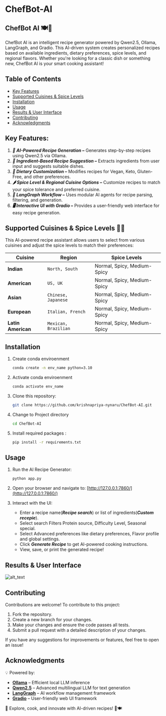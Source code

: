 # ChefBot-AI
## ChefBot AI 🍽️🤖
ChefBot AI is an intelligent recipe generator powered by Qwen2.5, Ollama, LangGraph, and Gradio. This AI-driven system creates personalized recipes based on available ingredients, dietary preferences, spice levels, and regional flavors. Whether you're looking for a classic dish or something new, ChefBot AI is your smart cooking assistant!


## Table of Contents
- [Key Features](#key-features)
- [Supported Cuisines & Spice Levels](#key-features)
- [Installation](#installation)
- [Usage](#usage)
- [Results & User Interface](#results)
- [Contributing](#contributing)
- [Acknowledgments](#acknowledgments)

## Key Features:
1. ***🍳 AI-Powered Recipe Generation –*** Generates step-by-step recipes using Qwen2.5 via Ollama.
2. ***🥕 Ingredient-Based Recipe Suggestion –*** Extracts ingredients from user input and suggests suitable dishes.
3. ***🥗 Dietary Customization –*** Modifies recipes for Vegan, Keto, Gluten-Free, and other preferences.
4. ***🌶️ Spice Level & Regional Cuisine Options –*** Customize recipes to match your spice tolerance and preferred cuisine.
5. ***🔄 LangGraph Workflow –*** Uses modular AI agents for recipe parsing, filtering, and generation.
6. ***🖥️ Interactive UI with Gradio –*** Provides a user-friendly web interface for easy recipe generation.

## Supported Cuisines & Spice Levels 🥘🔥

This AI-powered recipe assistant allows users to select from various cuisines and adjust the spice levels to match their preferences:

| **Cuisine**            | **Region** | **Spice Levels** |
|-------------------------|---------|-----------------------------------------------------------|
| **Indian**        | `North, South`     | Normal, Spicy, Medium-Spicy|
| **American**          | `US, UK`     | Normal, Spicy, Medium-Spicy|
| **Asian**           | `Chinese, Japanese`     | Normal, Spicy, Medium-Spicy  |
| **European**   | `Italian, French`     |Normal, Spicy, Medium-Spicy|
| **Latin American**            | `Mexican, Brazilian`     |Normal, Spicy, Medium-Spicy |

## Installation
1. Create conda enviroenment 
    ```bash
    conda create -n env_name python=3.10
2. Activate conda enviroenment
    ```bash
    conda activate env_name
3. Clone this repository:
   ```bash
   git clone https://github.com/krishnapriya-nynaru/ChefBot-AI.git
2. Change to Project directory
    ```bash
    cd ChefBot-AI
3. Install required packages :
    ```bash
    pip install -r requirements.txt

## Usage
1. Run the AI Recipe Generator:
    ```bash
    python app.py
2. Open your browser and navigate to: [http://127.0.0.1:7860/](http://127.0.0.1:7860/)

3. Interact with the UI:
    - Enter a recipe name(***Recipe search***) or list of ingredients(***Custom recepie***).
    - Select search Filters Protein source, Difficulty Level, Seasonal special. 
    - Select Advanced preferences like dietary preferences, Flavor profile and global settings.
    - Click ***Generate Recipe*** to get AI-powered cooking instructions.
    - View, save, or print the generated recipe!

## Results & User Interface

![alt_text](https://github.com/krishnapriya-nynaru/ChefBot-AI/blob/main/ChefBot_AI/Results_and_UI/ChefBot-AI-UI.gif?raw=true)

## Contributing 
Contributions are welcome! To contribute to this project:
1. Fork the repository.
2. Create a new branch for your changes.
3. Make your changes and ensure the code passes all tests.
4. Submit a pull request with a detailed description of your changes.

If you have any suggestions for improvements or features, feel free to open an issue!

## Acknowledgments  

💡 Powered by:

- [**Ollama**](https://ollama.com/library/qwen2.5) – Efficient local LLM inference
- [**Qwen2.5**](https://huggingface.co/Qwen/Qwen2.5-3B) – Advanced multilingual LLM for text generation
- [**LangGraph**](https://github.com/langchain-ai/langgraph) – AI workflow management framework
- [**Gradio**](https://www.gradio.app/) – User-friendly web UI framework

🔗 Explore, cook, and innovate with AI-driven recipes! 🚀🍽️

